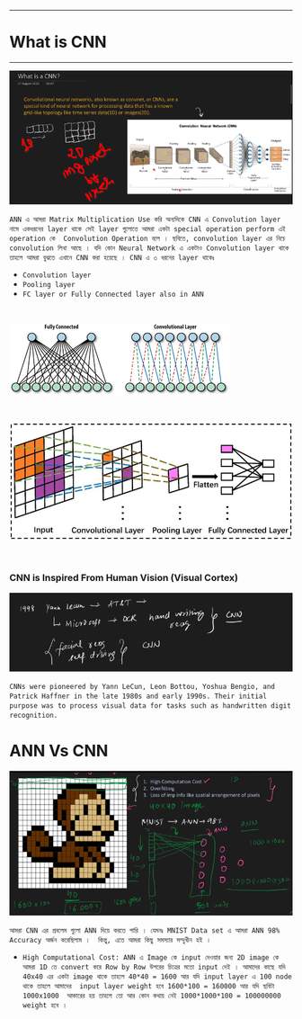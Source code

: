 
---

# What is CNN

---

![Alt text](image-226.png)

`ANN এ আমরা Matrix Multiplication Use করি অন্যদিকে CNN এ Convolution layer নামে একধরনের layer থাকে সেই layer গুলোতে আমরা একটা special operation perform এই operation কে  Convolution Operation বলে । ছবিতে, convolution layer এর নিচে convolution লিখা আছে । যদি কোন Neural Network এ একটাও Convolution layer থাকে তাহলে আমরা বুঝতে এখানে CNN করা হয়েছে । CNN এ ৩ ধরনের layer থাকেঃ `

- `Convolution layer`
- `Pooling layer`
- `FC layer or Fully Connected layer also in ANN`

<br>

![Alt text](image-227.png)

<br>

![Alt text](image-228.png)

<br>

### CNN is Inspired From Human Vision (Visual Cortex)


![Alt text](image-229.png)

`CNNs were pioneered by Yann LeCun, Leon Bottou, Yoshua Bengio, and Patrick Haffner in the late 1980s and early 1990s. Their initial purpose was to process visual data for tasks such as handwritten digit recognition.`

# ANN Vs CNN

![Alt text](image-230.png)

`আমরা CNN এর প্রবলেম গুলো ANN দিয়ে করতে পারি । যেমনঃ MNIST Data set এ আমরা ANN 98% Accuracy অর্জন করেছিলাম ।  কিন্তু, এতে আমরা কিছু সমস্যার সম্মুখীন হই ।  `

- `High Computational Cost: ANN এ Image কে input দেওয়ার জন্য 2D image কে আমরা 1D তে convert করে Row by Row উপরের চিত্রের মতো input দেই । আমাদের কাছে যদি 40x40 এর একটা image থাকে তাহলে 40*40 = 1600 আর যদি input layer এ 100 node থাকে তাহলে আমাদের  input layer weight হবে 1600*100 = 160000 আর যদি ছবিটা 1000x1000  আকারের হয় তাহলে তো আর কোন কথায় নেই 1000*1000*100 = 100000000 weight হবে । `



